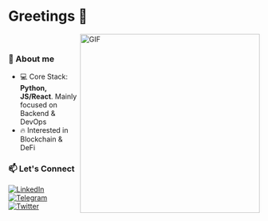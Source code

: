 <h1 align="left">Greetings 👋</h1>

<img align="right" alt="GIF" src="https://media3.giphy.com/media/WS6CDvvyNDrhZRFBtT/giphy.gif" width="360" height="360"/>

<div align="left">
  <br>
  
  ### 📖 About me

  - 💻 Core Stack: **Python, JS/React**. Mainly focused on Backend & DevOps
  - 🔥 Interested in Blockchain & DeFi
    
  ### 📫 Let's Connect
  <a href="https://linkedin.com/in/balashovv" target="_blank"><img alt="LinkedIn" src="https://img.shields.io/badge/LinkedIn-0077B5?style=for-the-badge&logo=linkedin&logoColor=white"/></a> <a href="https://t.me/alasitisme" target="_blank"><img alt="Telegram" src="https://img.shields.io/badge/Telegram-2CA5E0?style=for-the-badge&logo=telegram&logoColor=white"/></a> <a href="https://x.com/SQJRs00sdUqXD4n" target="_blank"><img alt="Twitter" src="https://img.shields.io/badge/Twitter-1DA1F2?style=for-the-badge&logo=twitter&logoColor=white"/></a>
  
</div>
